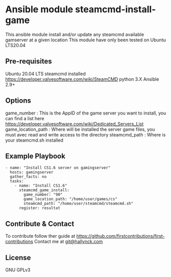 Ansible module steamcmd-install-game
=====================
This ansible module install and/or update any steamcmd available gamserver at a given location
This module have only been tested on Ubuntu LTS20.04

Pre-requisites
----------------
Ubuntu 20.04 LTS
steamcmd installed <https://developer.valvesoftware.com/wiki/SteamCMD>
python 3.X
Ansible 2.9+

Options
----------------
game_number : This is the AppID of the game server you want to install, you can find a list here <https://developer.valvesoftware.com/wiki/Dedicated_Servers_List>
game_location_path : Where will be installed the server game files, you must avec read and write access to the directory
steamcmd_path : Where is your steamcmd.sh installed 

Example Playbook
----------------

```
- name: "Install CS1.6 server on gamingserver"
  hosts: gamingserver
  gather_facts: no
  tasks:
    - name: "Install CS1.6"
      steamcmd_game_install:
        game_number: "90"
        game_location_path: "/home/user/games/cs"
        steamcmd_path: "/home/user/steamcmd/steamcmd.sh"
      register: resultat
```

Contribute & Contact
-----
To contribute follow ther guide at <https://github.com/firstcontributions/first-contributions>
Contact me at <git@hallynck.com>

License
-------

GNU GPLv3